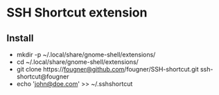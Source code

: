 SSH Shortcut extension
======================

## Install

* mkdir -p ~/.local/share/gnome-shell/extensions/
* cd ~/.local/share/gnome-shell/extensions/
* git clone https://fougner@github.com/fougner/SSH-shortcut.git ssh-shortcut@fougner
* echo 'john@doe.com' >> ~/.sshshortcut
